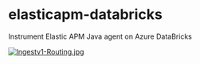 # elasticapm-databricks
Instrument Elastic APM Java agent on Azure DataBricks

[![Ingestv1-Routing.jpg](https://i.postimg.cc/XY3D3Nxt/Ingestv1-Routing.jpg)](https://postimg.cc/3dSZFTsZ)